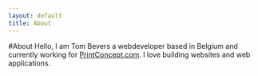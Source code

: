 ```yaml
---
layout: default
title: About
---
```

#About
Hello, I am Tom Bevers a webdeveloper based in Belgium and currently working for [PrintConcept.com](http://printconcept.com). I love building websites and web applications.
